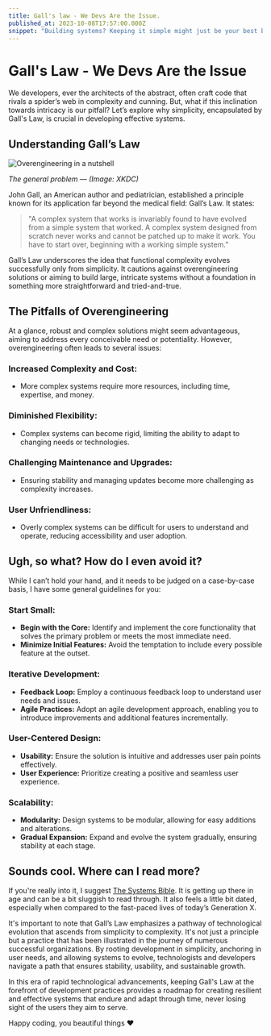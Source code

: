 ```yaml
---
title: Gall's law - We Devs Are the Issue.
published_at: 2023-10-08T17:57:00.000Z
snippet: "Building systems? Keeping it simple might just be your best bet. Let’s dive into why predictability is key."
---
```






# Gall's Law - We Devs Are the Issue


We developers, ever the architects of the abstract, often craft code that rivals a spider’s web in complexity and cunning. But, what if this inclination towards intricacy is our pitfall? Let’s explore why simplicity, encapsulated by Gall's Law, is crucial in developing effective systems.

## Understanding Gall’s Law

![Overengineering in a nutshell](../blog-images/over-engineering.png)

_The general problem — (Image: XKDC)_

John Gall, an American author and pediatrician, established a principle known for its application far beyond the medical field: Gall’s Law. It states:

> "A complex system that works is invariably found to have evolved from a simple system that worked. A complex system designed from scratch never works and cannot be patched up to make it work. You have to start over, beginning with a working simple system.”

Gall’s Law underscores the idea that functional complexity evolves successfully only from simplicity. It cautions against overengineering solutions or aiming to build large, intricate systems without a foundation in something more straightforward and tried-and-true.

## The Pitfalls of Overengineering

At a glance, robust and complex solutions might seem advantageous, aiming to address every conceivable need or potentiality. However, overengineering often leads to several issues:

### **Increased Complexity and Cost:**
- More complex systems require more resources, including time, expertise, and money.

### **Diminished Flexibility:**
- Complex systems can become rigid, limiting the ability to adapt to changing needs or technologies.

### **Challenging Maintenance and Upgrades:**
- Ensuring stability and managing updates become more challenging as complexity increases.

### **User Unfriendliness:**
- Overly complex systems can be difficult for users to understand and operate, reducing accessibility and user adoption.

## Ugh, so what? How do I even avoid it?

While I can’t hold your hand, and it needs to be judged on a case-by-case basis, I have some general guidelines for you:

### **Start Small:**
- **Begin with the Core:** Identify and implement the core functionality that solves the primary problem or meets the most immediate need.
- **Minimize Initial Features:** Avoid the temptation to include every possible feature at the outset.

### **Iterative Development:**
- **Feedback Loop:** Employ a continuous feedback loop to understand user needs and issues.
- **Agile Practices:** Adopt an agile development approach, enabling you to introduce improvements and additional features incrementally.

### **User-Centered Design:**
- **Usability:** Ensure the solution is intuitive and addresses user pain points effectively.
- **User Experience:** Prioritize creating a positive and seamless user experience.

### **Scalability:**
- **Modularity:** Design systems to be modular, allowing for easy additions and alterations.
- **Gradual Expansion:** Expand and evolve the system gradually, ensuring stability at each stage.

## Sounds cool. Where can I read more?

If you're really into it, I suggest [The Systems Bible](https://www.goodreads.com/en/book/show/583785). It is getting up there in age and can be a bit sluggish to read through. It also feels a little bit dated, especially when compared to the fast-paced lives of today’s Generation X.

It's important to note that Gall’s Law emphasizes a pathway of technological evolution that ascends from simplicity to complexity. It's not just a principle but a practice that has been illustrated in the journey of numerous successful organizations. By rooting development in simplicity, anchoring in user needs, and allowing systems to evolve, technologists and developers navigate a path that ensures stability, usability, and sustainable growth.

In this era of rapid technological advancements, keeping Gall's Law at the forefront of development practices provides a roadmap for creating resilient and effective systems that endure and adapt through time, never losing sight of the users they aim to serve.

Happy coding, you beautiful things ❤️
